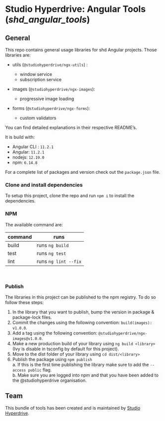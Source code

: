 # Studio Hyperdrive: Angular Tools (_shd_angular_tools_)

## General
This repo contains general usage libraries for shd Angular projects. Those libraries are:
- utils (`@studiohyperdrive/ngx-utils`) :
    - window service
    - subscription service
    
- images (`@studiohyperdrive/ngx-images`):
    - progressive image loading

- forms (`@studiohyperdrive/ngx-forms`):
    - custom validators

You can find detailed explanations in their respective README’s.

It is build with:
- Angular CLI : `11.2.1` 
- Angular: `11.2.1`
- nodejs: `12.19.0`
- npm: `6.14.8`

For a complete list of packages and version check out the `package.json` file.

### Clone and install dependencies
To setup this project, clone the repo and run `npm i` to install the dependencies.

### NPM

The available command are:

| command      | runs                                                                                                 |
|--------------|------------------------------------------------------------------------------------------------------|
| build        | runs `ng build`                                                                                      |
| test         | runs `ng test`                                                                                       |
| lint         | runs `ng lint --fix`                                                                                 |

<br>

### Publish
The libraries in this project can be published to the npm registry. To do so follow these steps:
1. In the library that you want to publish, bump the version in package & package-lock files.
2. Commit the changes using the following convention: `build(images): v1.0.0`.
3. Add a tag using the following convention: `@studiohyperdrive/ngx-images@v1.0.0`.
4. Make a new production build of your library using `ng build <library>` (Ivy is disable in tsconfig by default for this project).
5. Move to the dist folder of your library using `cd dist/<library>`
6. Publish the package using `npm publish`  
	a. If this is the first time publishing the library make sure to add the `--access public` flag.  
   	b. Make sure you are logged into npm and that you have been added to the @studiohyperdrive organisation.

## Team
This bundle of tools has been created and is maintained by [Studio Hyperdrive](https://studiohyperdrive.be).
